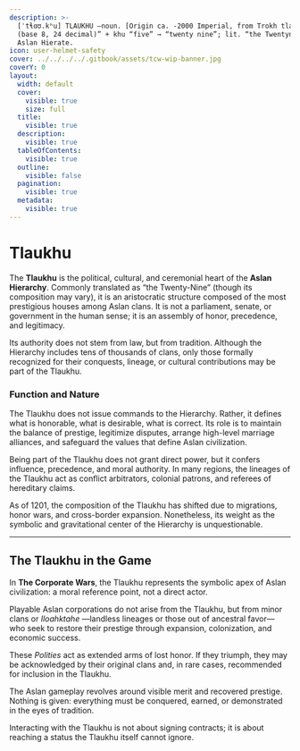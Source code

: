 ```yaml
---
description: >-
  [ˈtɬɑʊ.kʰu] TLAUKHU –noun. [Origin ca. -2000 Imperial, from Trokh tlau “thirty
  (base 8, 24 decimal)” + khu “five” → “twenty nine”; lit. “the Twentynines”].
  Aslan Hierate.
icon: user-helmet-safety
cover: ../../../../.gitbook/assets/tcw-wip-banner.jpg
coverY: 0
layout:
  width: default
  cover:
    visible: true
    size: full
  title:
    visible: true
  description:
    visible: true
  tableOfContents:
    visible: true
  outline:
    visible: false
  pagination:
    visible: true
  metadata:
    visible: true
---
```


# Tlaukhu

The **Tlaukhu** is the political, cultural, and ceremonial heart of the **Aslan Hierarchy**. Commonly translated as “the Twenty-Nine” (though its composition may vary), it is an aristocratic structure composed of the most prestigious houses among Aslan clans. It is not a parliament, senate, or government in the human sense; it is an assembly of honor, precedence, and legitimacy.

Its authority does not stem from law, but from tradition. Although the Hierarchy includes tens of thousands of clans, only those formally recognized for their conquests, lineage, or cultural contributions may be part of the Tlaukhu.

### Function and Nature

The Tlaukhu does not issue commands to the Hierarchy. Rather, it defines what is honorable, what is desirable, what is correct. Its role is to maintain the balance of prestige, legitimize disputes, arrange high-level marriage alliances, and safeguard the values that define Aslan civilization.

Being part of the Tlaukhu does not grant direct power, but it confers influence, precedence, and moral authority. In many regions, the lineages of the Tlaukhu act as conflict arbitrators, colonial patrons, and referees of hereditary claims.

As of 1201, the composition of the Tlaukhu has shifted due to migrations, honor wars, and cross-border expansion. Nonetheless, its weight as the symbolic and gravitational center of the Hierarchy is unquestionable.

***

## The Tlaukhu in the Game

In **The Corporate Wars**, the Tlaukhu represents the symbolic apex of Aslan civilization: a moral reference point, not a direct actor.

Playable Aslan corporations do not arise from the Tlaukhu, but from minor clans or _Iloahktahe_ —landless lineages or those out of ancestral favor— who seek to restore their prestige through expansion, colonization, and economic success.

These _Polities_ act as extended arms of lost honor. If they triumph, they may be acknowledged by their original clans and, in rare cases, recommended for inclusion in the Tlaukhu.

The Aslan gameplay revolves around visible merit and recovered prestige. Nothing is given: everything must be conquered, earned, or demonstrated in the eyes of tradition.

Interacting with the Tlaukhu is not about signing contracts; it is about reaching a status the Tlaukhu itself cannot ignore.
